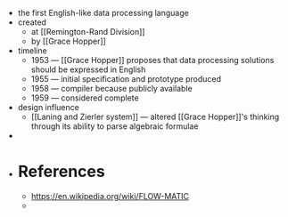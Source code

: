 - the first English-like data processing language
- created
	- at [[Remington-Rand Division]]
	- by [[Grace Hopper]]
- timeline
	- 1953 — [[Grace Hopper]] proposes that data processing solutions should be expressed in English
	- 1955 — initial specification and prototype produced
	- 1958 — compiler because publicly available
	- 1959 — considered complete
- design influence
	- [[Laning and Zierler system]] — altered [[Grace Hopper]]'s thinking through its ability to parse algebraic formulae
-
- # References
	- https://en.wikipedia.org/wiki/FLOW-MATIC
	-